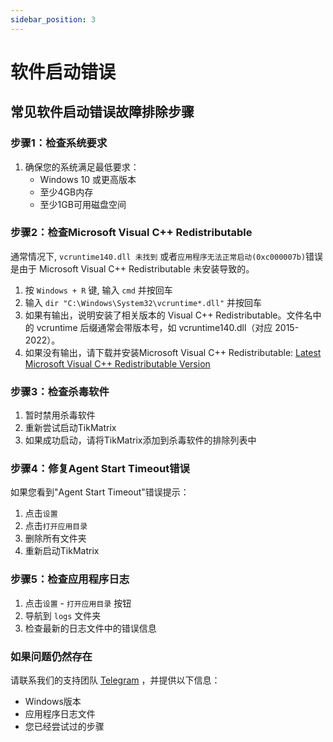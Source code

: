 ```yaml
---
sidebar_position: 3
---
```


# 软件启动错误

## 常见软件启动错误故障排除步骤

### 步骤1：检查系统要求

1. 确保您的系统满足最低要求：
   - Windows 10 或更高版本
   - 至少4GB内存
   - 至少1GB可用磁盘空间

### 步骤2：检查Microsoft Visual C++ Redistributable

通常情况下, `vcruntime140.dll 未找到` 或者`应用程序无法正常启动(0xc000007b)`错误是由于 Microsoft Visual C++ Redistributable 未安装导致的。

1. 按 `Windows + R` 键, 输入 `cmd` 并按回车
2. 输入 `dir "C:\Windows\System32\vcruntime*.dll"` 并按回车
3. 如果有输出，说明安装了相关版本的 Visual C++ Redistributable。文件名中的 vcruntime 后缀通常会带版本号，如 vcruntime140.dll（对应 2015-2022）。
4. 如果没有输出，请下载并安装Microsoft Visual C++ Redistributable: [Latest Microsoft Visual C++ Redistributable Version](https://learn.microsoft.com/en-us/cpp/windows/latest-supported-vc-redist?view=msvc-170)

### 步骤3：检查杀毒软件

1. 暂时禁用杀毒软件
2. 重新尝试启动TikMatrix
3. 如果成功启动，请将TikMatrix添加到杀毒软件的排除列表中

### 步骤4：修复Agent Start Timeout错误

如果您看到"Agent Start Timeout"错误提示：

1. 点击`设置`
2. 点击`打开应用目录`
3. 删除所有文件夹
4. 重新启动TikMatrix

### 步骤5：检查应用程序日志

1. 点击`设置` - `打开应用目录` 按钮
2. 导航到 `logs` 文件夹
3. 检查最新的日志文件中的错误信息

### 如果问题仍然存在

请联系我们的支持团队 [Telegram](https://t.me/tikmatrix_support) ，并提供以下信息：

- Windows版本
- 应用程序日志文件
- 您已经尝试过的步骤
